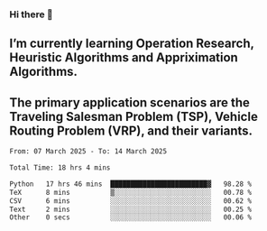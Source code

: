 ### Hi there 👋
## I’m currently learning Operation Research, Heuristic Algorithms and Appriximation Algorithms.
## The primary application scenarios are the Traveling Salesman Problem (TSP), Vehicle Routing Problem (VRP), and their variants.
<!--START_SECTION:waka-->

```txt
From: 07 March 2025 - To: 14 March 2025

Total Time: 18 hrs 4 mins

Python   17 hrs 46 mins  ████████████████████████▓   98.28 %
TeX      8 mins          ▒░░░░░░░░░░░░░░░░░░░░░░░░   00.78 %
CSV      6 mins          ░░░░░░░░░░░░░░░░░░░░░░░░░   00.62 %
Text     2 mins          ░░░░░░░░░░░░░░░░░░░░░░░░░   00.25 %
Other    0 secs          ░░░░░░░░░░░░░░░░░░░░░░░░░   00.06 %
```

<!--END_SECTION:waka-->
<!--
**Bookervsky/Bookervsky** is a ✨ _special_ ✨ repository because its `README.md` (this file) appears on your GitHub profile.

Here are some ideas to get you started:

- 🔭 I’m currently working on ...
- 🌱 I’m currently learning ...
- 👯 I’m looking to collaborate on ...
- 🤔 I’m looking for help with ...
- 💬 Ask me about ...
- 📫 How to reach me: ...
- 😄 Pronouns: ...
- ⚡ Fun fact: ...
-->
